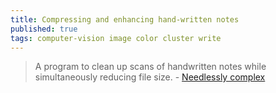 ```yaml
---
title: Compressing and enhancing hand-written notes
published: true
tags: computer-vision image color cluster write
---
```

> A program to clean up scans of handwritten notes while simultaneously reducing file size. - [Needlessly complex](https://mzucker.github.io/2016/09/20/noteshrink.html)
